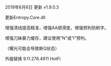 2019年6月6日 更新 v1.9.0.3

更新Entropy.Core.dll

增强清线提高精准，增强AA顺滑度，增强预判防刷字。

增强刀妹暴力缓存，建议使用“N”或“I”预判。

（耀光可能会导致断Q状态）



外服替换 9.11.276.4911 HotFi
